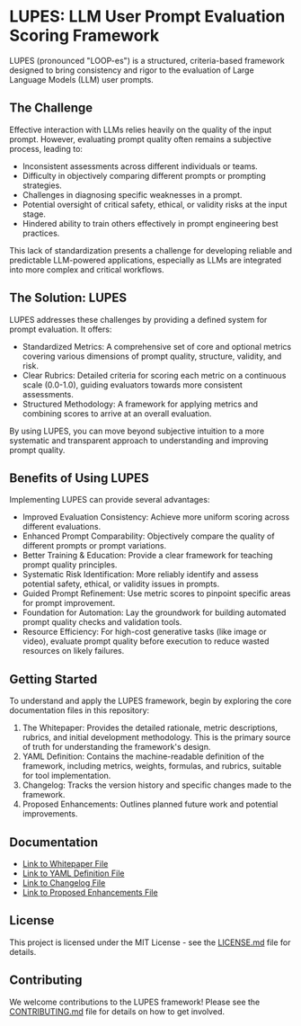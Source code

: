 # LUPES: LLM User Prompt Evaluation Scoring Framework
LUPES (pronounced "LOOP-es") is a structured, criteria-based framework designed to bring consistency and rigor to the evaluation of Large Language Models (LLM) user prompts.

## The Challenge
Effective interaction with LLMs relies heavily on the quality of the input prompt. However, evaluating prompt quality often remains a subjective process, leading to:

- Inconsistent assessments across different individuals or teams.
- Difficulty in objectively comparing different prompts or prompting strategies.
- Challenges in diagnosing specific weaknesses in a prompt.
- Potential oversight of critical safety, ethical, or validity risks at the input stage.
- Hindered ability to train others effectively in prompt engineering best practices.

This lack of standardization presents a challenge for developing reliable and predictable LLM-powered applications, especially as LLMs are integrated into more complex and critical workflows.

## The Solution: LUPES
LUPES addresses these challenges by providing a defined system for prompt evaluation. It offers:

- Standardized Metrics: A comprehensive set of core and optional metrics covering various dimensions of prompt quality, structure, validity, and risk.
- Clear Rubrics: Detailed criteria for scoring each metric on a continuous scale (0.0-1.0), guiding evaluators towards more consistent assessments.
- Structured Methodology: A framework for applying metrics and combining scores to arrive at an overall evaluation.

By using LUPES, you can move beyond subjective intuition to a more systematic and transparent approach to understanding and improving prompt quality.

## Benefits of Using LUPES
Implementing LUPES can provide several advantages:

- Improved Evaluation Consistency: Achieve more uniform scoring across different evaluations.
- Enhanced Prompt Comparability: Objectively compare the quality of different prompts or prompt variations.
- Better Training & Education: Provide a clear framework for teaching prompt quality principles.
- Systematic Risk Identification: More reliably identify and assess potential safety, ethical, or validity issues in prompts.
- Guided Prompt Refinement: Use metric scores to pinpoint specific areas for prompt improvement.
- Foundation for Automation: Lay the groundwork for building automated prompt quality checks and validation tools.
- Resource Efficiency: For high-cost generative tasks (like image or video), evaluate prompt quality before execution to reduce wasted resources on likely failures.

## Getting Started
To understand and apply the LUPES framework, begin by exploring the core documentation files in this repository:

1. The Whitepaper: Provides the detailed rationale, metric descriptions, rubrics, and initial development methodology. This is the primary source of truth for understanding the framework's design.
2. YAML Definition: Contains the machine-readable definition of the framework, including metrics, weights, formulas, and rubrics, suitable for tool implementation.
3. Changelog: Tracks the version history and specific changes made to the framework.
4. Proposed Enhancements: Outlines planned future work and potential improvements.

## Documentation
- [Link to Whitepaper File](LUPES_Whitepaper.md)
- [Link to YAML Definition File](lupes_v0.3.2.yaml)
- [Link to Changelog File](CHANGELOG.md)
- [Link to Proposed Enhancements File](Proposed_Enhancements.md)

## License
This project is licensed under the MIT License - see the [LICENSE.md](LICENSE.md) file for details.

## Contributing
We welcome contributions to the LUPES framework! Please see the [CONTRIBUTING.md](CONTRIBUTING.md) file for details on how to get involved.
